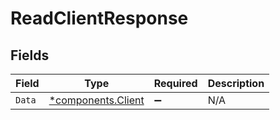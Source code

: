# ReadClientResponse


## Fields

| Field                                                   | Type                                                    | Required                                                | Description                                             |
| ------------------------------------------------------- | ------------------------------------------------------- | ------------------------------------------------------- | ------------------------------------------------------- |
| `Data`                                                  | [*components.Client](../../models/components/client.md) | :heavy_minus_sign:                                      | N/A                                                     |